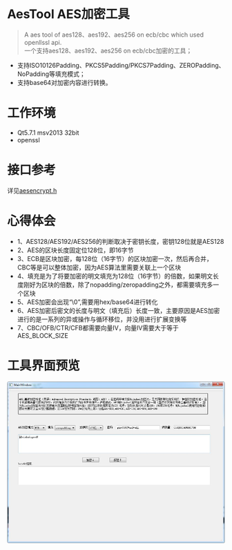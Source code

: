 # AesTool AES加密工具
> A aes tool of aes128、aes192、aes256 on ecb/cbc which used openllssl api.    
> 一个支持aes128、aes192、aes256 on ecb/cbc加密的工具；  
* 支持ISO10126Padding、PKCS5Padding/PKCS7Padding、ZEROPadding、NoPadding等填充模式；  
* 支持base64对加密内容进行转换。  


# 工作环境
* Qt5.7.1 msv2013 32bit  
* openssl  

# 接口参考
详见[aesencrypt.h ](https://github.com/alvin-xian/AesTool/blob/master/aesencrypt.h)

 

# 心得体会
 * 1、AES128/AES192/AES256的判断取决于密钥长度，密钥128位就是AES128
 * 2、AES的区块长度固定位128位，即16字节
 * 3、ECB是区块加密，每128位（16字节）的区块加密一次，然后再合并，CBC等是可以整体加密，因为AES算法里需要关联上一个区块
 * 4、填充是为了将要加密的明文填充为128位（16字节）的倍数，如果明文长度刚好为区块的倍数，除了nopadding/zeropadding之外，都需要填充多一个区块
 * 5、AES加密会出现“\0”,需要用hex/base64进行转化
 * 6、AES加密后密文的长度与明文（填充后）长度一致，主要原因是AES加密进行的是一系列的异或操作与循环移位，并没用进行扩展变换等
 * 7、CBC/OFB/CTR/CFB都需要向量IV，向量IV需要大于等于AES_BLOCK_SIZE
 
 # 工具界面预览
![avatar](https://github.com/alvin-xian/AesTool/blob/master/software.jpg)


